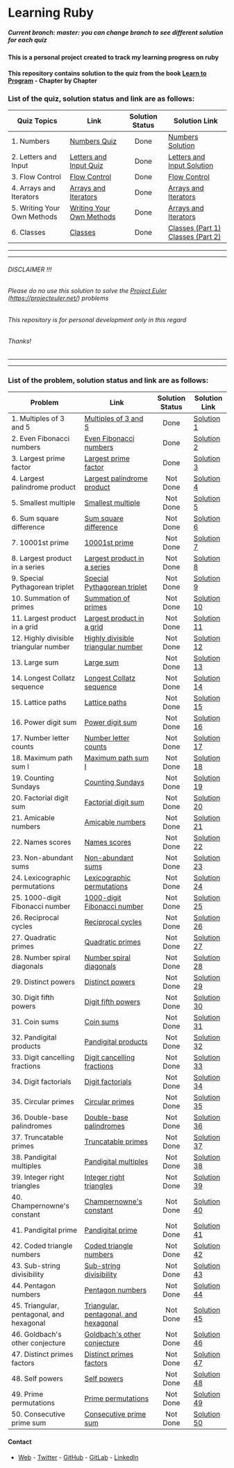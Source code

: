 # Learning Ruby


##### *Current branch: master: you can change branch to see different solution for each quiz* 


#### This is a personal project created to track my learning progress on ruby

#### This repository contains solution to the quiz from the book [Learn to Program](https://pine.fm/LearnToProgram/) - Chapter by Chapter


### List of the quiz, solution status and link are as follows:
| Quiz Topics | Link | Solution Status | Solution Link|
|------------ | ------------- | :-------------: | -------------|
|1. Numbers |[Numbers Quiz](https://pine.fm/LearnToProgram/chap_01.html)|Done|[Numbers Solution](/quiz-1-ruby.rb)| 
|2. Letters and Input |[Letters and Input Quiz](https://pine.fm/LearnToProgram/chap_04.html)|Done|[Letters and Input Solution](/quiz-2-ruby.rb)|     
|3. Flow Control |[Flow Control](https://pine.fm/LearnToProgram/chap_06.html)|Done|[Flow Control](/quiz-3-ruby.rb)|
|4. Arrays and Iterators|[Arrays and Iterators](https://pine.fm/LearnToProgram/chap_07.html)|Done|[Arrays and Iterators](/quiz-4-ruby.rb)|
|5. Writing Your Own Methods |[Writing Your Own Methods](https://pine.fm/LearnToProgram/chap_08.html)|Done|[Arrays and Iterators](/quiz-5-ruby.rb)| 
|6. Classes  |[Classes](https://pine.fm/LearnToProgram/chap_09.html)|Done|[Classes (Part 1)](/quiz-6-part-1-ruby.rb)  [Classes (Part 2)](/quiz-6-part-2-ruby.rb)| 

*****************
*****************

###### DISCLAIMER !!!
###### Please do no use this solution to solve the [Project Euler](https://projecteuler.net/) (https://projecteuler.net/) problems
###### This repository is for personal development only in this regard
###### Thanks!
*****************
*****************
### List of the problem, solution status and link are as follows:
| Problem | Link | Solution Status | Solution Link|
|------------ | ------------- | :-------------: | -------------|
|1. Multiples of 3 and 5 |[Multiples of 3 and 5](https://projecteuler.net/problem=1)|Done|[Solution 1](/ProjectEulerRuby/project_euler_1.rb)|
|2. Even Fibonacci numbers |[Even Fibonacci numbers](https://projecteuler.net/problem=2)|Done|[Solution 2](/ProjectEulerRuby/project_euler_2.rb)|
|3. Largest prime factor |[Largest prime factor](https://projecteuler.net/problem=3)|Done|[Solution 3](/ProjectEulerRuby/project_euler_3.rb)|
|4. Largest palindrome product |[Largest palindrome product](https://projecteuler.net/problem=4)|Not Done|[Solution 4](/ProjectEulerRuby)|
|5. Smallest multiple |[Smallest multiple](https://projecteuler.net/problem=5)|Not Done|[Solution 5](/ProjectEulerRuby)|
|6. Sum square difference |[Sum square difference](https://projecteuler.net/problem=6)|Not Done|[Solution 6](/ProjectEulerRuby)|
|7. 10001st prime |[10001st prime](https://projecteuler.net/problem=7)|Not Done|[Solution 7](/ProjectEulerRuby)|
|8. Largest product in a series |[Largest product in a series](https://projecteuler.net/problem=8)|Not Done|[Solution 8](/ProjectEulerRuby)|
|9. Special Pythagorean triplet |[Special Pythagorean triplet](https://projecteuler.net/problem=9)|Not Done|[Solution 9](/ProjectEulerRuby)|
|10. Summation of primes |[Summation of primes](https://projecteuler.net/problem=10)|Not Done|[Solution 10](/ProjectEulerRuby)|
|11. Largest product in a grid |[Largest product in a grid](https://projecteuler.net/problem=11)|Not Done|[Solution 11](/ProjectEulerRuby)|
|12. Highly divisible triangular number |[Highly divisible triangular number](https://projecteuler.net/problem=12)|Not Done|[Solution 12](/ProjectEulerRuby)|
|13. Large sum |[Large sum](https://projecteuler.net/problem=13)|Not Done|[Solution 13](/ProjectEulerRuby)|
|14. Longest Collatz sequence |[Longest Collatz sequence](https://projecteuler.net/problem=14)|Not Done|[Solution 14](/ProjectEulerRuby)|
|15. Lattice paths |[Lattice paths](https://projecteuler.net/problem=15)|Not Done|[Solution 15](/ProjectEulerRuby)|
|16. Power digit sum |[Power digit sum](https://projecteuler.net/problem=16)|Not Done|[Solution 16](/ProjectEulerRuby)|
|17. Number letter counts |[Number letter counts](https://projecteuler.net/problem=17)|Not Done|[Solution 17](/ProjectEulerRuby)|
|18. Maximum path sum I |[Maximum path sum I](https://projecteuler.net/problem=18)|Not Done|[Solution 18](/ProjectEulerRuby)|
|19. Counting Sundays |[Counting Sundays](https://projecteuler.net/problem=19)|Not Done|[Solution 19](/ProjectEulerRuby)|
|20. Factorial digit sum |[Factorial digit sum](https://projecteuler.net/problem=20)|Not Done|[Solution 20](/ProjectEulerRuby)|
|21. Amicable numbers |[Amicable numbers](https://projecteuler.net/problem=21)|Not Done|[Solution 21](/ProjectEulerRuby)|
|22. Names scores |[Names scores](https://projecteuler.net/problem=22)|Not Done|[Solution 22](/ProjectEulerRuby)|
|23. Non-abundant sums |[Non-abundant sums](https://projecteuler.net/problem=23)|Not Done|[Solution 23](/ProjectEulerRuby)|
|24. Lexicographic permutations |[Lexicographic permutations](https://projecteuler.net/problem=24)|Not Done|[Solution 24](/ProjectEulerRuby)|
|25. 1000-digit Fibonacci number |[1000-digit Fibonacci number](https://projecteuler.net/problem=25)|Not Done|[Solution 25](/ProjectEulerRuby)|
|26. Reciprocal cycles |[Reciprocal cycles](https://projecteuler.net/problem=26)|Not Done|[Solution 26](/ProjectEulerRuby)|
|27. Quadratic primes |[Quadratic primes](https://projecteuler.net/problem=27)|Not Done|[Solution 27](/ProjectEulerRuby)|
|28. Number spiral diagonals |[Number spiral diagonals](https://projecteuler.net/problem=28)|Not Done|[Solution 28](/ProjectEulerRuby)|
|29. Distinct powers |[Distinct powers](https://projecteuler.net/problem=29)|Not Done|[Solution 29](/ProjectEulerRuby)|
|30. Digit fifth powers |[Digit fifth powers](https://projecteuler.net/problem=30)|Not Done|[Solution 30](/ProjectEulerRuby)|
|31. Coin sums |[Coin sums](https://projecteuler.net/problem=31)|Not Done|[Solution 31](/ProjectEulerRuby)|
|32. Pandigital products |[Pandigital products](https://projecteuler.net/problem=32)|Not Done|[Solution 32](/ProjectEulerRuby)|
|33. Digit cancelling fractions |[Digit cancelling fractions](https://projecteuler.net/problem=33)|Not Done|[Solution 33](/ProjectEulerRuby)|
|34. Digit factorials |[Digit factorials](https://projecteuler.net/problem=34)|Not Done|[Solution 34](/ProjectEulerRuby)|
|35. Circular primes |[Circular primes](https://projecteuler.net/problem=35)|Not Done|[Solution 35](/ProjectEulerRuby)|
|36. Double-base palindromes |[Double-base palindromes](https://projecteuler.net/problem=36)|Not Done|[Solution 36](/ProjectEulerRuby)|
|37. Truncatable primes |[Truncatable primes](https://projecteuler.net/problem=37)|Not Done|[Solution 37](/ProjectEulerRuby)|
|38. Pandigital multiples |[Pandigital multiples](https://projecteuler.net/problem=38)|Not Done|[Solution 38](/ProjectEulerRuby)|
|39. Integer right triangles |[Integer right triangles](https://projecteuler.net/problem=39)|Not Done|[Solution 39](/ProjectEulerRuby)|
|40. Champernowne's constant |[Champernowne's constant](https://projecteuler.net/problem=40)|Not Done|[Solution 40](/ProjectEulerRuby)|
|41. Pandigital prime |[Pandigital prime](https://projecteuler.net/problem=41)|Not Done|[Solution 41](/ProjectEulerRuby)|
|42. Coded triangle numbers |[Coded triangle numbers](https://projecteuler.net/problem=42)|Not Done|[Solution 42](/ProjectEulerRuby)|
|43. Sub-string divisibility |[Sub-string divisibility](https://projecteuler.net/problem=43)|Not Done|[Solution 43](/ProjectEulerRuby)|
|44. Pentagon numbers |[Pentagon numbers](https://projecteuler.net/problem=44)|Not Done|[Solution 44](/ProjectEulerRuby)|
|45. Triangular, pentagonal, and hexagonal |[Triangular, pentagonal, and hexagonal](https://projecteuler.net/problem=45)|Not Done|[Solution 45](/ProjectEulerRuby)|
|46. Goldbach's other conjecture |[Goldbach's other conjecture](https://projecteuler.net/problem=46)|Not Done|[Solution 46](/ProjectEulerRuby)|
|47. Distinct primes factors |[Distinct primes factors](https://projecteuler.net/problem=47)|Not Done|[Solution 47](/ProjectEulerRuby)|
|48. Self powers |[Self powers](https://projecteuler.net/problem=48)|Not Done|[Solution 48](/ProjectEulerRuby)|
|49. Prime permutations |[Prime permutations](https://projecteuler.net/problem=49)|Not Done|[Solution 49](/ProjectEulerRuby)|
|50. Consecutive prime sum |[Consecutive prime sum](https://projecteuler.net/problem=50)|Not Done|[Solution 50](/ProjectEulerRuby)|

#### Contact
* [Web](https://bolabuari.com/) - [Twitter](https://twitter.com/bolah2009) - [GitHub](https://github.com/bolah2009/) - [GitLab](https://gitlab.com/bolah2009/) - [LinkedIn](https://www.linkedin.com/in/bolah2009/)

